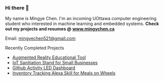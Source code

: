 ### Hi there 👋

My name is Mingye Chen. I'm an incoming UOttawa computer engineering student who interested in machine learning and embedded systems. 
**Check out my projects and resumes @ www.mingychen.ca**

Email: mingyechen521@gmail.com

Recently Completed Projects
- [Augmented Reality Educational Tool](https://github.com/mingyeeee/RUhacks2021)
- [IoT Sanitiation Stand for Small Businesses](https://github.com/Mershab99/uOttaHack4)
- [Github Activity LED Dashboard](https://github.com/mingyeeee/GithubActivityLedDashboard)
- [Inventory Tracking Alexa Skill for Meals on Wheels](https://github.com/mingyeeee/ToryTrackerAlexa)
